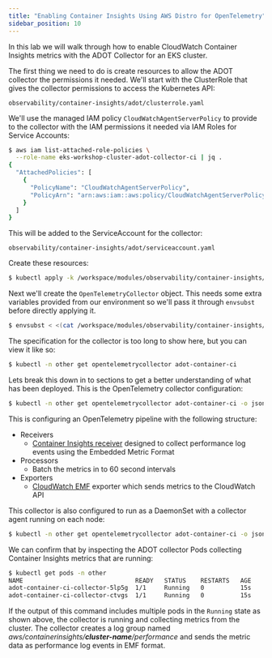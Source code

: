 ```yaml
---
title: "Enabling Container Insights Using AWS Distro for OpenTelemetry"
sidebar_position: 10
---
```


In this lab we will walk through how to enable CloudWatch Container Insights metrics with the ADOT Collector for an EKS cluster.

The first thing we need to do is create resources to allow the ADOT collector the permissions it needed. We'll start with the ClusterRole that gives the collector permissions to access the Kubernetes API:

```file
observability/container-insights/adot/clusterrole.yaml
```

We'll use the managed IAM policy `CloudWatchAgentServerPolicy` to provide to the collector with the IAM permissions it needed via IAM Roles for Service Accounts:

```bash
$ aws iam list-attached-role-policies \
  --role-name eks-workshop-cluster-adot-collector-ci | jq .
{
  "AttachedPolicies": [
    {
      "PolicyName": "CloudWatchAgentServerPolicy",
      "PolicyArn": "arn:aws:iam::aws:policy/CloudWatchAgentServerPolicy"
    }
  ]
}
```

This will be added to the ServiceAccount for the collector:

```file
observability/container-insights/adot/serviceaccount.yaml
```

Create these resources:

```bash
$ kubectl apply -k /workspace/modules/observability/container-insights/adot
```

Next we'll create the `OpenTelemetryCollector` object. This needs some extra variables provided from our environment so we'll pass it through `envsubst` before directly applying it.

```bash
$ envsubst < <(cat /workspace/modules/observability/container-insights/adot/opentelemetrycollector.yaml) | kubectl apply -f -
```

The specification for the collector is too long to show here, but you can view it like so:

```bash
$ kubectl -n other get opentelemetrycollector adot-container-ci
```

Lets break this down in to sections to get a better understanding of what has been deployed. This is the OpenTelemetry collector configuration:

```bash
$ kubectl -n other get opentelemetrycollector adot-container-ci -o jsonpath='{.spec.config}'
```

This is configuring an OpenTelemetry pipeline with the following structure:

* Receivers
  - [Container Insights receiver](https://github.com/open-telemetry/opentelemetry-collector-contrib/blob/main/receiver/awscontainerinsightreceiver/README.md) designed to collect performance log events using the Embedded Metric Format
* Processors
  - Batch the metrics in to 60 second intervals
* Exporters
  - [CloudWatch EMF](https://github.com/open-telemetry/opentelemetry-collector-contrib/blob/main/exporter/awsemfexporter/README.md) exporter which sends metrics to the CloudWatch API

This collector is also configured to run as a DaemonSet with a collector agent running on each node:

```bash
$ kubectl -n other get opentelemetrycollector adot-container-ci -o jsonpath='{.spec.mode}{"\n"}'
```

We can confirm that by inspecting the ADOT collector Pods collecting Container Insights metrics that are running:

```bash
$ kubectl get pods -n other
NAME                               READY   STATUS    RESTARTS   AGE
adot-container-ci-collector-5lp5g  1/1     Running   0          15s
adot-container-ci-collector-ctvgs  1/1     Running   0          15s
```

If the output of this command includes multiple pods in the `Running` state as shown above, the collector is running and collecting metrics from the cluster. The collector creates a log group named *aws/containerinsights/**cluster-name**/performance* and sends the metric data as performance log events in EMF format.